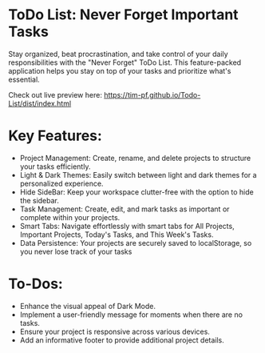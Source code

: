 # ToDo List: Never Forget Important Tasks

Stay organized, beat procrastination, and take control of your daily responsibilities with the "Never Forget" ToDo List. This feature-packed application helps you stay on top of your tasks and prioritize what's essential.


Check out live preview here: https://tim-pf.github.io/Todo-List/dist/index.html

# Key Features:

- Project Management: Create, rename, and delete projects to structure your tasks efficiently.
- Light & Dark Themes: Easily switch between light and dark themes for a personalized experience.
- Hide SideBar: Keep your workspace clutter-free with the option to hide the sidebar.
- Task Management: Create, edit, and mark tasks as important or complete within your projects.
- Smart Tabs: Navigate effortlessly with smart tabs for All Projects, Important Projects, Today's Tasks, and This Week's Tasks.
- Data Persistence: Your projects are securely saved to localStorage, so you never lose track of your tasks

# To-Dos:

- Enhance the visual appeal of Dark Mode.
- Implement a user-friendly message for moments when there are no tasks.
- Ensure your project is responsive across various devices.
- Add an informative footer to provide additional project details.
